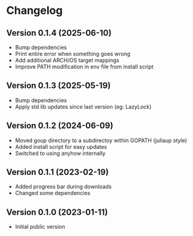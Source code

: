 Changelog
=========

## Version 0.1.4 (2025-06-10)
* Bump dependencies
* Print entire error when something goes wrong
* Add additional ARCH/OS target mappings
* Improve PATH modification in env file from install script

## Version 0.1.3 (2025-05-19)
* Bump dependencies
* Apply std lib updates since last version (eg: LazyLock)

## Version 0.1.2 (2024-06-09)
* Moved goup directory to a subdirectoy within GOPATH (juliaup style)
* Added install script for easy updates
* Switched to using anyhow internally

## Version 0.1.1 (2023-02-19)
* Added progress bar during downloads
* Changed some dependencies

## Version 0.1.0 (2023-01-11)
* Initial public version